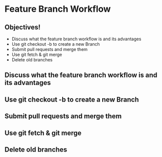 # Feature Branch Workflow

## Objectives!
- Discuss what the feature branch workflow is and its advantages
- Use git checkout -b to create a new Branch
- Submit pull requests and merge them
- Use git fetch & git merge
- Delete old branches


## Discuss what the feature branch workflow is and its advantages


## Use git checkout -b to create a new Branch


## Submit pull requests and merge them


## Use git fetch & git merge


## Delete old branches
